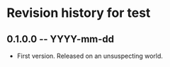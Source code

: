 # Revision history for test

## 0.1.0.0 -- YYYY-mm-dd

* First version. Released on an unsuspecting world.
